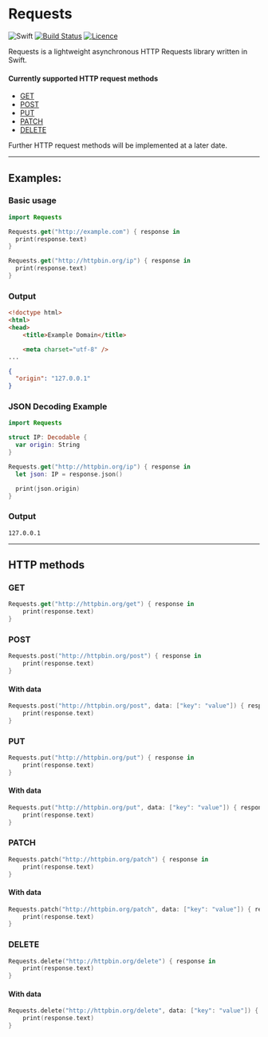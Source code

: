 
# Requests
![Swift](http://img.shields.io/badge/swift-5-brightgreen.svg)
[![Build Status](https://travis-ci.org/peterentwistle/requests.svg?branch=master)](https://travis-ci.org/peterentwistle/requests)
[![Licence](https://img.shields.io/badge/license-Apache--2.0-blue.svg)](https://github.com/peterentwistle/requests/blob/master/LICENSE)

Requests is a lightweight asynchronous HTTP Requests library written in Swift.

#### Currently supported HTTP request methods
- [GET](#get)
- [POST](#post)
- [PUT](#put)
- [PATCH](#patch)
- [DELETE](#delete)

Further HTTP request methods will be implemented at a later date.

---

## Examples:
### Basic usage
```swift
import Requests

Requests.get("http://example.com") { response in
  print(response.text)
}

Requests.get("http://httpbin.org/ip") { response in
  print(response.text)
}
```

### Output
```html
<!doctype html>
<html>
<head>
    <title>Example Domain</title>

    <meta charset="utf-8" />
...
```

```json
{
  "origin": "127.0.0.1"
}
```

### JSON Decoding Example
```swift
import Requests

struct IP: Decodable {
  var origin: String
}

Requests.get("http://httpbin.org/ip") { response in
  let json: IP = response.json()

  print(json.origin)
}
```

### Output
```
127.0.0.1
```

---
## HTTP methods

### GET
```Swift
Requests.get("http://httpbin.org/get") { response in
    print(response.text)
}
```

### POST
```Swift
Requests.post("http://httpbin.org/post") { response in
    print(response.text)
}
```
#### With data
```Swift
Requests.post("http://httpbin.org/post", data: ["key": "value"]) { response in
    print(response.text)
}
```

### PUT
```Swift
Requests.put("http://httpbin.org/put") { response in
    print(response.text)
}
```
#### With data
```Swift
Requests.put("http://httpbin.org/put", data: ["key": "value"]) { response in
    print(response.text)
}
```

### PATCH
```Swift
Requests.patch("http://httpbin.org/patch") { response in
    print(response.text)
}
```
#### With data
```Swift
Requests.patch("http://httpbin.org/patch", data: ["key": "value"]) { response in
    print(response.text)
}
```

### DELETE
```Swift
Requests.delete("http://httpbin.org/delete") { response in
    print(response.text)
}
```
#### With data
```Swift
Requests.delete("http://httpbin.org/delete", data: ["key": "value"]) { response in
    print(response.text)
}
```

